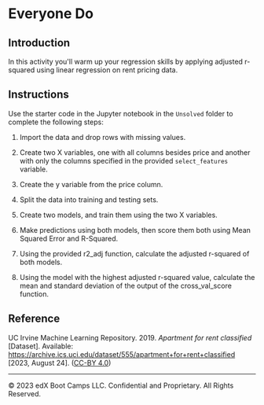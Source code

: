 # Everyone Do

## Introduction

In this activity you'll warm up your regression skills by applying adjusted r-squared using linear regression on rent pricing data.

## Instructions

Use the starter code in the Jupyter notebook in the `Unsolved` folder to complete the following steps:

1. Import the data and drop rows with missing values.

2. Create two X variables, one with all columns besides price and another with only the columns specified in the provided `select_features` variable.

3. Create the y variable from the price column.

4. Split the data into training and testing sets.

5. Create two models, and train them using the two X variables.

6. Make predictions using both models, then score them both using Mean Squared Error and R-Squared.

7. Using the provided r2_adj function, calculate the adjusted r-squared of both models.

8. Using the model with the highest adjusted r-squared value, calculate the mean and standard deviation of the output of the cross_val_score function.

## Reference

UC Irvine Machine Learning Repository. 2019. *Apartment for rent classified* [Dataset]. Available: https://archive.ics.uci.edu/dataset/555/apartment+for+rent+classified [2023, August 24]. ([CC-BY 4.0](https://creativecommons.org/licenses/by/4.0/legalcode))

---

© 2023 edX Boot Camps LLC. Confidential and Proprietary. All Rights Reserved.
